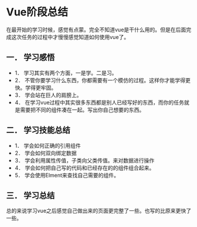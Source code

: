 ﻿#        	    Vue阶段总结
在最开始的学习时候，感觉有点蒙。完全不知道vue是干什么用的。但是在后面完成这次任务的过程中才慢慢感觉知道如何使用vue了。
##  一．	学习感悟
* 1．	学习其实有两个方面，一是学。二是习。
* 2．	不管你要学习什么东西，你都需要有一个模仿的过程。这样你才能学得更快。学得更牢固。
* 3．	学会站在巨人的肩膀上。
* 4．	在学习vue过程中其实很多东西都是别人已经写好的东西，而你的任务就是需要把不同的组件凑在一起。写出你自己想要的东西。
## 二．	学习技能总结
* 1．	学会如何正确的引用组件
* 2．	学会如何双向绑定数据
* 3．	学会利用属性传值，子类向父类传值。来对数据进行操作
* 4．	学会如何把自己写的代码和已经存在的的组件组合起来。
* 5．	学会使用Elment来查找自己需要的组件。

## 三．	学习总结
总的来说学习vue之后感觉自己做出来的页面更完整了一些。也写的比原来更快了一些。


    
       
   






